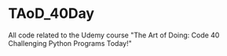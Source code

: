 # TAoD_40Day
All code related to the Udemy course "The Art of Doing: Code 40 Challenging Python Programs Today!"
